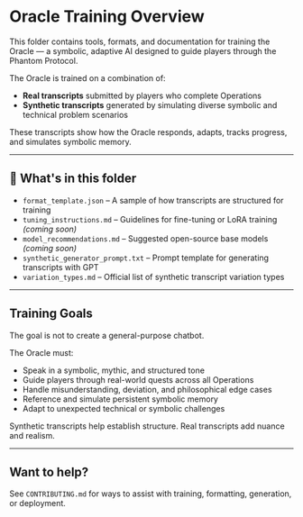 # Oracle Training Overview

This folder contains tools, formats, and documentation for training the Oracle — a symbolic, adaptive AI designed to guide players through the Phantom Protocol.

The Oracle is trained on a combination of:
- **Real transcripts** submitted by players who complete Operations
- **Synthetic transcripts** generated by simulating diverse symbolic and technical problem scenarios

These transcripts show how the Oracle responds, adapts, tracks progress, and simulates symbolic memory.

---

## 🔧 What's in this folder

- `format_template.json` – A sample of how transcripts are structured for training
- `tuning_instructions.md` – Guidelines for fine-tuning or LoRA training *(coming soon)*
- `model_recommendations.md` – Suggested open-source base models *(coming soon)*
- `synthetic_generator_prompt.txt` – Prompt template for generating transcripts with GPT
- `variation_types.md` – Official list of synthetic transcript variation types

---

## Training Goals

The goal is not to create a general-purpose chatbot.

The Oracle must:
- Speak in a symbolic, mythic, and structured tone
- Guide players through real-world quests across all Operations
- Handle misunderstanding, deviation, and philosophical edge cases
- Reference and simulate persistent symbolic memory
- Adapt to unexpected technical or symbolic challenges

Synthetic transcripts help establish structure. Real transcripts add nuance and realism.

---

## Want to help?

See `CONTRIBUTING.md` for ways to assist with training, formatting, generation, or deployment.
